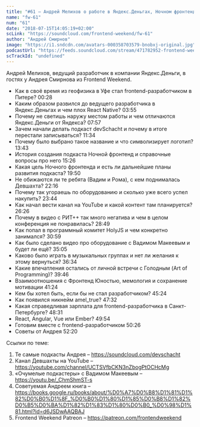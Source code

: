 ```yaml
---
title: "#61 – Андрей Мелихов о работе в Яндекс.Деньгах, Ночном фронтенде и захвате власти в devSchacht"
name: "fw-61"
num: "61"
date: "2018-07-15T14:05:19+02:00"
scLink: "https://soundcloud.com/frontend-weekend/fw-61"
author: "Андрей Смирнов"
image: "https://i1.sndcdn.com/avatars-000358703579-bnobxj-original.jpg"
podcastUrl: "https://feeds.soundcloud.com/stream/471782952-frontend-weekend-fw-61.m4a"
scTrackId: "undefined"
---
```

Андрей Мелихов, ведущий разработчик в компании Яндекс.Деньги, в гостях у Андрея Смирнова из Frontend Weekend. 

- Как в своё время из геофизика в Уфе стал frontend-разработчиком в Питере? <timecode sec="28">00:28</timecode>
- Каким образом развился до ведущего разработчика в Яндекс.Деньгах и чем плох React Native? <timecode sec="235">03:55</timecode>
- Почему не светишь наружу местом работы и чем отличаются Яндекс.Деньги от Яндекса? <timecode sec="477">07:57</timecode>
- Зачем начали делать подкаст devSchacht и почему в итоге перестали записываться? <timecode sec="694">11:34</timecode>
- Почему было выбрано такое название и что символизирует логотип? <timecode sec="823">13:43</timecode>
- История создания подкаста Ночной фронтенд и справочные вопросы про него <timecode sec="926">15:26</timecode>
- Какая цель Ночного фронтенда и есть ли дальнейшие планы развития подкаста? <timecode sec="1190">19:50</timecode>
- Не обижаются ли те ребята (Вадим и Рома), с кем поднималась Девшахта? <timecode sec="1336">22:16</timecode>
- Почему так угораешь по оборудованию и сколько уже всего успел накупить? <timecode sec="1424">23:44</timecode>
- Как начал вести канал на YouTube и какой контент там планируется? <timecode sec="1586">26:26</timecode>
- Почему в видео с РИТ++ так много негатива и чем в целом конференция не понравилась? <timecode sec="1729">28:49</timecode>
- Как попал в программный комитет HolyJS и чем конкретно занимался? <timecode sec="1859">30:59</timecode>
- Как было сделано видео про оборудование с Вадимом Макеевым и будет ли ещё? <timecode sec="2105">35:05</timecode>
- Каково было играть в музыкальных группах и нет ли желания к этому вернуться? <timecode sec="2194">36:34</timecode>
- Какие впечатления остались от личной встречи с Голодным (Art of Programming)? <timecode sec="2386">39:46</timecode>
- Взаимоотношения с Фронтенд Юностью, мемология и сохранение мотивации <timecode sec="2484">41:24</timecode>
- Кем бы хотел быть, если бы не стал разработчиком? <timecode sec="2724">45:24</timecode>
- Как появился никнейм amel_true? <timecode sec="2852">47:32</timecode>
- Какая справедливая зарплата для frontend-разработчика в Санкт-Петербурге? <timecode sec="2911">48:31</timecode>
- React, Angular, Vue или Ember? <timecode sec="2994">49:54</timecode>
- Готовим вместе с frontend-разработчиком <timecode sec="3026">50:26</timecode>
- Советы от Андрея <timecode sec="3140">52:20</timecode>

Ссылки по теме:
1) Те самые подкасты Андрея – https://soundcloud.com/devschacht
2) Канал Девшахты на YouTube – https://youtube.com/channel/UCTSVfbCKN3nZbogPtOCHcMg
3) «Очумелые подкастеры» с Вадимом Макеевым – https://youtu.be/_ChmShmST-s
4) Советуемая Андреем книга – https://books.google.ru/books/about/%D0%A7%D0%B8%D1%81%D1%82%D0%B0%D1%8F_%D0%B0%D1%80%D1%85%D0%B8%D1%82%D0%B5%D0%BA%D1%82%D1%83%D1%80%D0%B0_%D0%98%D1%81.html?id=d6JSDwAAQBAJ
5) Frontend Weekend Patreon – https://patreon.com/frontendweekend